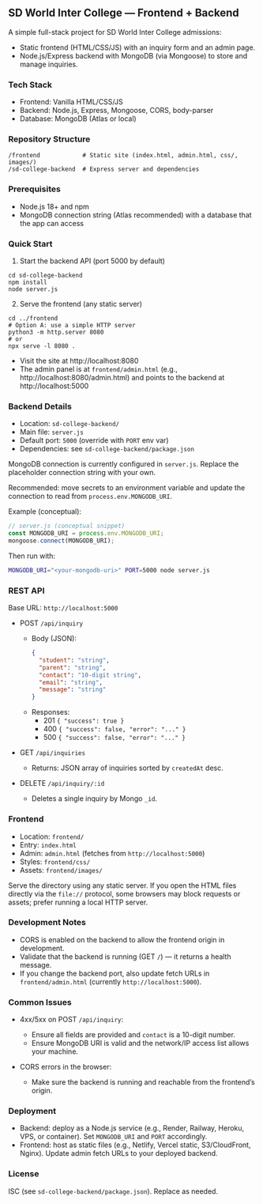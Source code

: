 ## SD World Inter College — Frontend + Backend

A simple full-stack project for SD World Inter College admissions:
- Static frontend (HTML/CSS/JS) with an inquiry form and an admin page.
- Node.js/Express backend with MongoDB (via Mongoose) to store and manage inquiries.

### Tech Stack
- Frontend: Vanilla HTML/CSS/JS
- Backend: Node.js, Express, Mongoose, CORS, body-parser
- Database: MongoDB (Atlas or local)

### Repository Structure
```
/frontend            # Static site (index.html, admin.html, css/, images/)
/sd-college-backend  # Express server and dependencies
```

### Prerequisites
- Node.js 18+ and npm
- MongoDB connection string (Atlas recommended) with a database that the app can access

### Quick Start
1) Start the backend API (port 5000 by default)
```
cd sd-college-backend
npm install
node server.js
```

2) Serve the frontend (any static server)
```
cd ../frontend
# Option A: use a simple HTTP server
python3 -m http.server 8080
# or
npx serve -l 8080 .
```

- Visit the site at http://localhost:8080
- The admin panel is at `frontend/admin.html` (e.g., http://localhost:8080/admin.html) and points to the backend at http://localhost:5000

### Backend Details
- Location: `sd-college-backend/`
- Main file: `server.js`
- Default port: `5000` (override with `PORT` env var)
- Dependencies: see `sd-college-backend/package.json`

MongoDB connection is currently configured in `server.js`. Replace the placeholder connection string with your own.

Recommended: move secrets to an environment variable and update the connection to read from `process.env.MONGODB_URI`.

Example (conceptual):
```js
// server.js (conceptual snippet)
const MONGODB_URI = process.env.MONGODB_URI;
mongoose.connect(MONGODB_URI);
```

Then run with:
```bash
MONGODB_URI="<your-mongodb-uri>" PORT=5000 node server.js
```

### REST API
Base URL: `http://localhost:5000`

- POST `/api/inquiry`
  - Body (JSON):
    ```json
    {
      "student": "string",
      "parent": "string",
      "contact": "10-digit string",
      "email": "string",
      "message": "string"
    }
    ```
  - Responses:
    - 201 `{ "success": true }`
    - 400 `{ "success": false, "error": "..." }`
    - 500 `{ "success": false, "error": "..." }`

- GET `/api/inquiries`
  - Returns: JSON array of inquiries sorted by `createdAt` desc.

- DELETE `/api/inquiry/:id`
  - Deletes a single inquiry by Mongo `_id`.

### Frontend
- Location: `frontend/`
- Entry: `index.html`
- Admin: `admin.html` (fetches from `http://localhost:5000`)
- Styles: `frontend/css/`
- Assets: `frontend/images/`

Serve the directory using any static server. If you open the HTML files directly via the `file://` protocol, some browsers may block requests or assets; prefer running a local HTTP server.

### Development Notes
- CORS is enabled on the backend to allow the frontend origin in development.
- Validate that the backend is running (GET `/`) — it returns a health message.
- If you change the backend port, also update fetch URLs in `frontend/admin.html` (currently `http://localhost:5000`).

### Common Issues
- 4xx/5xx on POST `/api/inquiry`:
  - Ensure all fields are provided and `contact` is a 10-digit number.
  - Ensure MongoDB URI is valid and the network/IP access list allows your machine.

- CORS errors in the browser:
  - Make sure the backend is running and reachable from the frontend’s origin.

### Deployment
- Backend: deploy as a Node.js service (e.g., Render, Railway, Heroku, VPS, or container). Set `MONGODB_URI` and `PORT` accordingly.
- Frontend: host as static files (e.g., Netlify, Vercel static, S3/CloudFront, Nginx). Update admin fetch URLs to your deployed backend.

### License
ISC (see `sd-college-backend/package.json`). Replace as needed.

